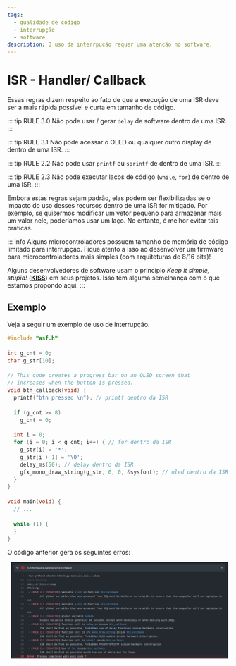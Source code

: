 ```yaml
---
tags:
  - qualidade de código
  - interrupção
  - software
description: O uso da interrpucão requer uma atencão no software.
--- 
```


# ISR - Handler/ Callback 

Essas regras dizem respeito ao fato de que a execução de uma ISR deve ser a mais rápida possível e curta em tamanho de código.

::: tip RULE 3.0
Não pode usar / gerar `delay` de software dentro de uma ISR.
:::

::: tip RULE 3.1
Não pode acessar o OLED ou qualquer outro display de dentro de uma ISR.
:::

::: tip RULE 2.2
Não pode usar `printf` ou `sprintf` de dentro de uma ISR. 
::: 

::: tip RULE 2.3
Não pode executar laços de código (`while`, `for`) de dentro de uma ISR.
:::

Embora estas regras sejam padrão, elas podem ser flexibilizadas se o impacto do uso desses recursos dentro de uma ISR for mitigado. Por exemplo, se quisermos modificar um vetor pequeno para armazenar mais um valor nele, poderíamos usar um laço. No entanto, é melhor evitar tais práticas.

::: info
Alguns microcontroladores possuem tamanho de memória de código limitado para interrupção. Fique atento a isso ao desenvolver um firmware para microcontroladores mais simples (com arquiteturas de 8/16 bits)!

Alguns desenvolvedores de software usam o princípio *Keep it simple, stupid!* ([**KISS**](https://en.wikipedia.org/wiki/KISS_principle)) em seus projetos. Isso tem alguma semelhança com o que estamos propondo aqui.
:::

## Exemplo

Veja a seguir um exemplo <Badge type="danger" text="errado" /> de uso de interrupção.

```c
#include "asf.h"

int g_cnt = 0;
char g_str[10];

// This code creates a progress bar on an OLED screen that
// increases when the button is pressed.
void btn_callback(void) {
  printf("btn pressed \n"); // printf dentro da ISR

  if (g_cnt >= 8)
    g_cnt = 0;

  int i = 0;
  for (i = 0; i < g_cnt; i++) { // for dentro da ISR
    g_str[i] = '*';
    g_str[i + 1] = '\0';
    delay_ms(50); // delay dentro da ISR
    gfx_mono_draw_string(g_str, 0, 0, &sysfont); // oled dentro da ISR
  }
}

void main(void) {
  // ...

  while (1) {
  }
}
```

O código anterior gera os seguintes erros:

![](qualidade-figs/checker-rule-isr-kiss.png)
